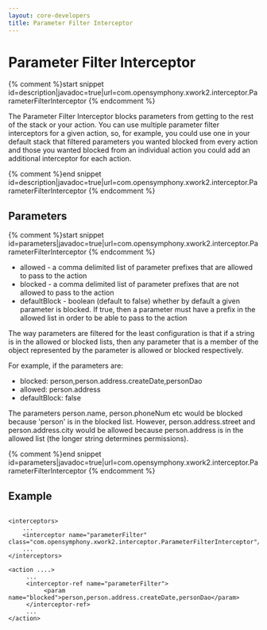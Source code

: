 ```yaml
---
layout: core-developers
title: Parameter Filter Interceptor
---
```


# Parameter Filter Interceptor



{% comment %}start snippet id=description|javadoc=true|url=com.opensymphony.xwork2.interceptor.ParameterFilterInterceptor {% endcomment %}
<p>
 The Parameter Filter Interceptor blocks parameters from getting
 to the rest of the stack or your action. You can use multiple 
 parameter filter interceptors for a given action, so, for example,
 you could use one in your default stack that filtered parameters
 you wanted blocked from every action and those you wanted blocked 
 from an individual action you could add an additional interceptor
 for each action.
 
</p>
{% comment %}end snippet id=description|javadoc=true|url=com.opensymphony.xwork2.interceptor.ParameterFilterInterceptor {% endcomment %}

## Parameters



{% comment %}start snippet id=parameters|javadoc=true|url=com.opensymphony.xwork2.interceptor.ParameterFilterInterceptor {% endcomment %}
<p>
 <ul>
 <li>allowed - a comma delimited list of parameter prefixes
  that are allowed to pass to the action</li>
 <li>blocked - a comma delimited list of parameter prefixes 
 that are not allowed to pass to the action</li>
 <li>defaultBlock - boolean (default to false) whether by
 default a given parameter is blocked. If true, then a parameter
 must have a prefix in the allowed list in order to be able 
 to pass to the action
 </ul>
 
 <p>The way parameters are filtered for the least configuration is that
 if a string is in the allowed or blocked lists, then any parameter
 that is a member of the object represented by the parameter is allowed
 or blocked respectively.</p>
 
 <p>For example, if the parameters are:
 <ul>
 <li>blocked: person,person.address.createDate,personDao</li>
 <li>allowed: person.address</li>
 <li>defaultBlock: false</li>
 </ul>

 <p>
 The parameters person.name, person.phoneNum etc would be blocked 
 because 'person' is in the blocked list. However, person.address.street
 and person.address.city would be allowed because person.address is
 in the allowed list (the longer string determines permissions).</p> 
</p>
{% comment %}end snippet id=parameters|javadoc=true|url=com.opensymphony.xwork2.interceptor.ParameterFilterInterceptor {% endcomment %}

## Example



~~~~~~~

<interceptors>
    ... 
    <interceptor name="parameterFilter" class="com.opensymphony.xwork2.interceptor.ParameterFilterInterceptor"/>
    ... 
</interceptors>

<action ....> 
     ... 
     <interceptor-ref name="parameterFilter"> 
          <param name="blocked">person,person.address.createDate,personDao</param> 
     </interceptor-ref> 
     ... 
</action>

~~~~~~~

